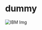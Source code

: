 # dummy

![IBM Img](https://user-images.githubusercontent.com/114238713/191972808-497e2407-49fe-486e-bfab-f12a29f5a8d6.jpeg)

